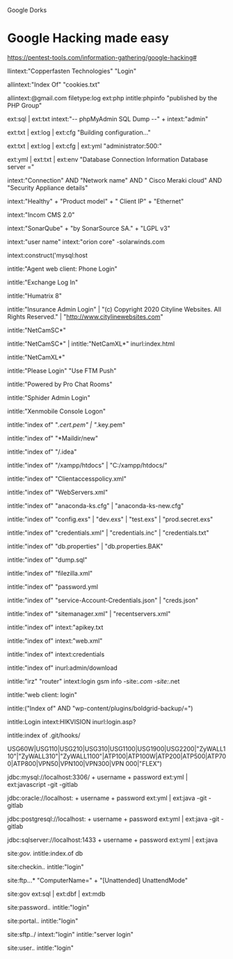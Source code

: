    Google Dorks

# Google Hacking made easy
https://pentest-tools.com/information-gathering/google-hacking#





llintext:"Copperfasten Technologies" "Login"

 

allintext:"Index Of" "cookies.txt"

allintext:@gmail.com filetype:log
ext:php intitle:phpinfo "published by the PHP Group"

ext:sql | ext:txt intext:"-- phpMyAdmin SQL Dump --" + intext:"admin"

ext:txt | ext:log | ext:cfg "Building configuration..."

ext:txt | ext:log | ext:cfg | ext:yml "administrator:500:"

ext:yml | ext:txt | ext:env "Database Connection Information Database server ="

intext:"Connection" AND "Network name" AND " Cisco Meraki cloud" AND "Security Appliance details"

intext:"Healthy" + "Product model" + " Client IP" + "Ethernet"

intext:"Incom CMS 2.0"

intext:"SonarQube" + "by SonarSource SA." + "LGPL v3"


intext:"user name" intext:"orion core" -solarwinds.com

intext:construct('mysql:host


intitle:"Agent web client: Phone Login"

intitle:"Exchange Log In"

intitle:"Humatrix 8"

intitle:"Insurance Admin Login" | "(c) Copyright 2020 Cityline Websites. All Rights Reserved." | "http://www.citylinewebsites.com"

intitle:"NetCamSC*"


intitle:"NetCamSC*" | intitle:"NetCamXL*" inurl:index.html

intitle:"NetCamXL*"

intitle:"Please Login" "Use FTM Push"

intitle:"Powered by Pro Chat Rooms"

intitle:"Sphider Admin Login"

intitle:"Xenmobile Console Logon"

intitle:"index of" "*.cert.pem" | "*.key.pem"

intitle:"index of" "*Maildir/new"

intitle:"index of" "/.idea"

intitle:"index of" "/xampp/htdocs" | "C:/xampp/htdocs/"

intitle:"index of" "Clientaccesspolicy.xml"

intitle:"index of" "WebServers.xml"

intitle:"index of" "anaconda-ks.cfg" | "anaconda-ks-new.cfg"

intitle:"index of" "config.exs" | "dev.exs" | "test.exs" | "prod.secret.exs"

intitle:"index of" "credentials.xml" | "credentials.inc" | "credentials.txt"

intitle:"index of" "db.properties" | "db.properties.BAK"

intitle:"index of" "dump.sql"

intitle:"index of" "filezilla.xml"

intitle:"index of" "password.yml

intitle:"index of" "service-Account-Credentials.json" | "creds.json"

intitle:"index of" "sitemanager.xml" | "recentservers.xml"

intitle:"index of" intext:"apikey.txt

intitle:"index of" intext:"web.xml"

intitle:"index of" intext:credentials

intitle:"index of" inurl:admin/download

intitle:"irz" "router" intext:login gsm info -site:*.com -site:*.net

intitle:"web client: login"

intitle:("Index of" AND "wp-content/plugins/boldgrid-backup/=")

intitle:Login intext:HIKVISION inurl:login.asp?

intitle:index of .git/hooks/

USG60W|USG110|USG210|USG310|USG1100|USG1900|USG2200|"ZyWALL110"|"ZyWALL310"|"ZyWALL1100"|ATP100|ATP100W|ATP200|ATP500|ATP700|ATP800|VPN50|VPN100|VPN300|VPN
000|"FLEX")

jdbc:mysql://localhost:3306/ + username + password ext:yml | ext:javascript -git -gitlab

jdbc:oracle://localhost: + username + password ext:yml | ext:java -git -gitlab

jdbc:postgresql://localhost: + username + password ext:yml | ext:java -git -gitlab

jdbc:sqlserver://localhost:1433 + username + password ext:yml | ext:java

site:*gov.* intitle:index.of db

site:checkin.*.* intitle:"login"

site:ftp.*.*.* "ComputerName=" + "[Unattended] UnattendMode"

site:gov ext:sql | ext:dbf | ext:mdb

site:password.*.* intitle:"login"

site:portal.*.* intitle:"login"


site:sftp.*.*/ intext:"login" intitle:"server login"


site:user.*.* intitle:"login"

